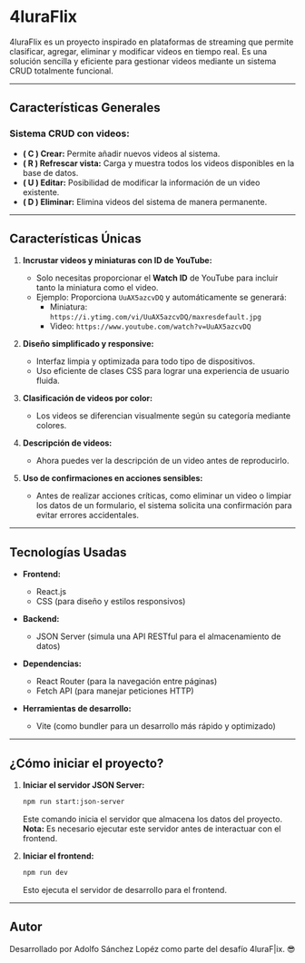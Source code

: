 # 4luraFlix

4luraFlix es un proyecto inspirado en plataformas de streaming que permite clasificar, agregar, eliminar y modificar videos en tiempo real. Es una solución sencilla y eficiente para gestionar videos mediante un sistema CRUD totalmente funcional.

---

## Características Generales

### Sistema CRUD con videos:

- **( C ) Crear:** Permite añadir nuevos videos al sistema.
- **( R ) Refrescar vista:** Carga y muestra todos los videos disponibles en la base de datos.
- **( U ) Editar:** Posibilidad de modificar la información de un video existente.
- **( D ) Eliminar:** Elimina videos del sistema de manera permanente.

---

## Características Únicas

1. **Incrustar videos y miniaturas con ID de YouTube:**

   - Solo necesitas proporcionar el **Watch ID** de YouTube para incluir tanto la miniatura como el video.
   - Ejemplo: Proporciona `UuAX5azcvDQ` y automáticamente se generará:
     - Miniatura: `https://i.ytimg.com/vi/UuAX5azcvDQ/maxresdefault.jpg`
     - Video: `https://www.youtube.com/watch?v=UuAX5azcvDQ`

2. **Diseño simplificado y responsive:**

   - Interfaz limpia y optimizada para todo tipo de dispositivos.
   - Uso eficiente de clases CSS para lograr una experiencia de usuario fluida.

3. **Clasificación de videos por color:**

   - Los videos se diferencian visualmente según su categoría mediante colores.

4. **Descripción de videos:**

   - Ahora puedes ver la descripción de un video antes de reproducirlo.

5. **Uso de confirmaciones en acciones sensibles:**
   - Antes de realizar acciones críticas, como eliminar un video o limpiar los datos de un formulario, el sistema solicita una confirmación para evitar errores accidentales.

---

## Tecnologías Usadas

- **Frontend:**

  - React.js
  - CSS (para diseño y estilos responsivos)

- **Backend:**

  - JSON Server (simula una API RESTful para el almacenamiento de datos)

- **Dependencias:**

  - React Router (para la navegación entre páginas)
  - Fetch API (para manejar peticiones HTTP)

- **Herramientas de desarrollo:**
  - Vite (como bundler para un desarrollo más rápido y optimizado)

---

## ¿Cómo iniciar el proyecto?

1. **Iniciar el servidor JSON Server:**

   ```bash
   npm run start:json-server
   ```

   Este comando inicia el servidor que almacena los datos del proyecto. **Nota:** Es necesario ejecutar este servidor antes de interactuar con el frontend.

2. **Iniciar el frontend:**
   ```bash
   npm run dev
   ```
   Esto ejecuta el servidor de desarrollo para el frontend.

---

## Autor

Desarrollado por Adolfo Sánchez Lopéz como parte del desafío 4luraF|ix. 😎

